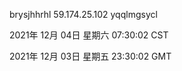 brysjhhrhl 59.174.25.102 yqqlmgsycl

2021年 12月 04日 星期六 07:30:02 CST

2021年 12月 03日 星期五 23:30:02 GMT
